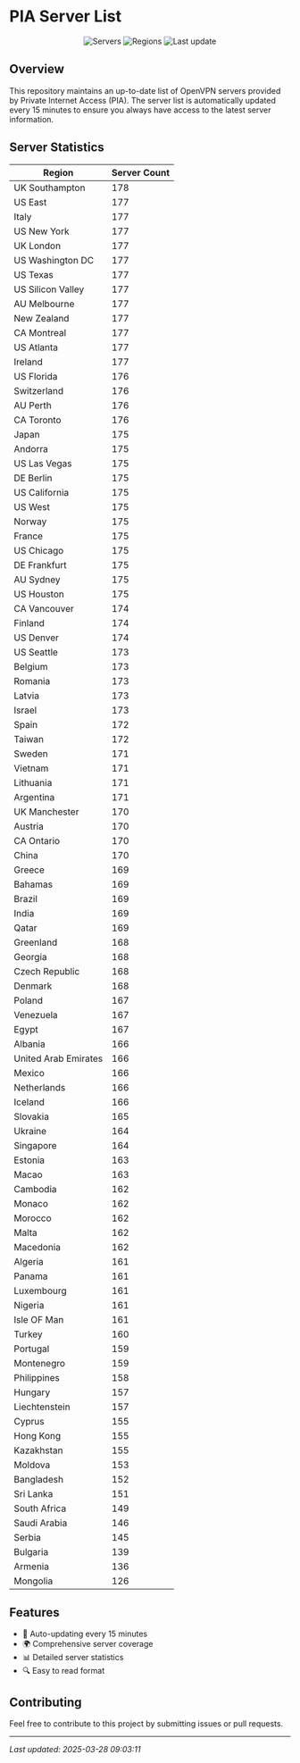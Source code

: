# PIA Server List

<div align="center">

![Servers](https://img.shields.io/badge/servers-16,195-blue)
![Regions](https://img.shields.io/badge/regions-97-blue)
![Last update](https://img.shields.io/badge/Last_Updated-March_28_2025_04:03_EST-blue)

</div>

## Overview
This repository maintains an up-to-date list of OpenVPN servers provided by Private Internet Access (PIA). The server list is automatically updated every 15 minutes to ensure you always have access to the latest server information.

## Server Statistics
| Region | Server Count |
|--------|--------------|
| UK Southampton                 | 178          |
| US East                        | 177          |
| Italy                          | 177          |
| US New York                    | 177          |
| UK London                      | 177          |
| US Washington DC               | 177          |
| US Texas                       | 177          |
| US Silicon Valley              | 177          |
| AU Melbourne                   | 177          |
| New Zealand                    | 177          |
| CA Montreal                    | 177          |
| US Atlanta                     | 177          |
| Ireland                        | 177          |
| US Florida                     | 176          |
| Switzerland                    | 176          |
| AU Perth                       | 176          |
| CA Toronto                     | 176          |
| Japan                          | 175          |
| Andorra                        | 175          |
| US Las Vegas                   | 175          |
| DE Berlin                      | 175          |
| US California                  | 175          |
| US West                        | 175          |
| Norway                         | 175          |
| France                         | 175          |
| US Chicago                     | 175          |
| DE Frankfurt                   | 175          |
| AU Sydney                      | 175          |
| US Houston                     | 175          |
| CA Vancouver                   | 174          |
| Finland                        | 174          |
| US Denver                      | 174          |
| US Seattle                     | 173          |
| Belgium                        | 173          |
| Romania                        | 173          |
| Latvia                         | 173          |
| Israel                         | 173          |
| Spain                          | 172          |
| Taiwan                         | 172          |
| Sweden                         | 171          |
| Vietnam                        | 171          |
| Lithuania                      | 171          |
| Argentina                      | 171          |
| UK Manchester                  | 170          |
| Austria                        | 170          |
| CA Ontario                     | 170          |
| China                          | 170          |
| Greece                         | 169          |
| Bahamas                        | 169          |
| Brazil                         | 169          |
| India                          | 169          |
| Qatar                          | 169          |
| Greenland                      | 168          |
| Georgia                        | 168          |
| Czech Republic                 | 168          |
| Denmark                        | 168          |
| Poland                         | 167          |
| Venezuela                      | 167          |
| Egypt                          | 167          |
| Albania                        | 166          |
| United Arab Emirates           | 166          |
| Mexico                         | 166          |
| Netherlands                    | 166          |
| Iceland                        | 166          |
| Slovakia                       | 165          |
| Ukraine                        | 164          |
| Singapore                      | 164          |
| Estonia                        | 163          |
| Macao                          | 163          |
| Cambodia                       | 162          |
| Monaco                         | 162          |
| Morocco                        | 162          |
| Malta                          | 162          |
| Macedonia                      | 162          |
| Algeria                        | 161          |
| Panama                         | 161          |
| Luxembourg                     | 161          |
| Nigeria                        | 161          |
| Isle OF Man                    | 161          |
| Turkey                         | 160          |
| Portugal                       | 159          |
| Montenegro                     | 159          |
| Philippines                    | 158          |
| Hungary                        | 157          |
| Liechtenstein                  | 157          |
| Cyprus                         | 155          |
| Hong Kong                      | 155          |
| Kazakhstan                     | 155          |
| Moldova                        | 153          |
| Bangladesh                     | 152          |
| Sri Lanka                      | 151          |
| South Africa                   | 149          |
| Saudi Arabia                   | 146          |
| Serbia                         | 145          |
| Bulgaria                       | 139          |
| Armenia                        | 136          |
| Mongolia                       | 126          |

## Features
- 🔄 Auto-updating every 15 minutes
- 🌍 Comprehensive server coverage
- 📊 Detailed server statistics
- 🔍 Easy to read format

## Contributing
Feel free to contribute to this project by submitting issues or pull requests.

---
*Last updated: 2025-03-28 09:03:11*